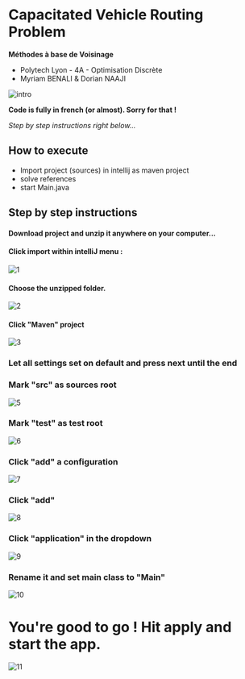 # Capacitated Vehicle Routing Problem
**Méthodes à base de Voisinage**

* Polytech Lyon - 4A - Optimisation Discrète
* Myriam BENALI & Dorian NAAJI

![intro](doc/img/11.%20Hit%20apply%20and%20start%20the%20app.%20You're%20good%20to%20go..png)

**Code is fully in french (or almost).
Sorry for that !**

_Step by step instructions right below..._

## How to execute

- Import project (sources) in intellij as maven project
- solve references
- start Main.java

## Step by step instructions


#### Download project and unzip it anywhere on your computer...

#### Click import within intelliJ menu :

![1](doc/img/1.%20import.png)


#### Choose the unzipped folder.


![2](doc/img/2.%20choose%20folder.png)


#### Click "Maven" project

![3](doc/img/3.%20Maven.png)

### Let all settings set on default and press next until the end


### Mark "src" as sources root


![5](doc/img/5.%20Mark%20src%20as%20sources%20root.png)


### Mark "test" as test root


![6](doc/img/6.%20Mark%20test%20as%20test%20root.png)



### Click "add" a configuration


![7](doc/img/7.%20Add%20a%20configuration.png)


### Click "add"


![8](doc/img/8.%20Click%20add.png)


### Click "application" in the dropdown


![9](doc/img/9.%20Choose%20ap%20in%20the%20dropdown.png)


### Rename it and set main class to "Main"

![10](doc/img/10.%20Rename%20it%20and%20set%20Main%20Class%20to%20Main.png)



# You're good to go ! Hit apply and start the app.


![11](doc/img/11.%20Hit%20apply%20and%20start%20the%20app.%20You're%20good%20to%20go..png)















